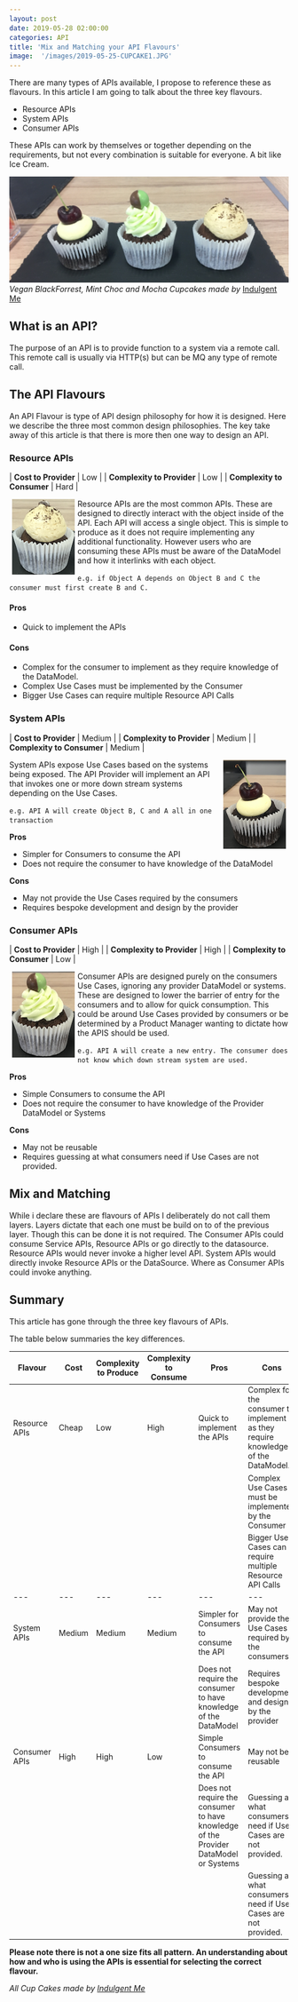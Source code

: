 ```yaml
---
layout: post
date: 2019-05-28 02:00:00
categories: API
title: 'Mix and Matching your API Flavours'
image:  '/images/2019-05-25-CUPCAKE1.JPG'
---
```


There are many types of APIs available, I propose to reference these as flavours. In this article I am going to talk about the three key flavours.  

* Resource APIs
* System APIs
* Consumer APIs

These APIs can work by themselves or together depending on the requirements, but not every combination is suitable for everyone. A bit like Ice Cream.

![](/images/2019-05-25-CUPCAKE1.JPG)
*Vegan BlackForrest, Mint Choc and Mocha Cupcakes made by* [Indulgent Me](https://indulgentme.co.uk/)

## What is an API?

The purpose of an API is to provide function to a system via a remote call. This remote call is usually via HTTP(s) but can be MQ any type of remote call.

## The API Flavours

An API Flavour is type of API design philosophy for how it is designed. Here we describe the three most common design philosophies. The key take away of this article is that there is more then one way to design an API.


### Resource APIs

| **Cost to Provider** | Low |
| **Complexity to Provider** | Low |
| **Complexity to Consumer** | Hard |

<span style="float:left; margin-right:5px; margin-left:5px"> <img src="/images/2019-05-25-cupcake1.png" /></span>

Resource APIs are the most common APIs. These are designed to directly interact with the object inside of the API. Each API will access a single object. This is simple to produce as it does not require implementing any additional functionality. However users who are consuming these APIs must be aware of the DataModel and how it interlinks with each object.

`e.g. if Object A depends on Object B and C the consumer must first create B and C.`

#### Pros
* Quick to implement the APIs

#### Cons
* Complex for the consumer to implement as they require knowledge of the DataModel.
* Complex Use Cases must be implemented by the Consumer
* Bigger Use Cases can require multiple Resource API Calls


### System APIs

| **Cost to Provider** | Medium |
| **Complexity to Provider** | Medium |
| **Complexity to Consumer** | Medium |

<span style="float:right; margin-right:5px; margin-left:5px"> <img src="/images/2019-05-25-cupcake2.png" /></span>

System APIs expose Use Cases based on the systems being exposed. The API Provider will implement an API that invokes one or more down stream systems depending on the Use Cases.

`e.g. API A will create Object B, C and A all in one transaction`

**Pros**
* Simpler for Consumers to consume the API
* Does not require the  consumer to have knowledge of the DataModel

**Cons**
* May not provide the Use Cases required by the consumers
* Requires bespoke development and design by the provider

### Consumer APIs

| **Cost to Provider** | High |
| **Complexity to Provider** | High |
| **Complexity to Consumer** | Low |

<span style="float:left; margin-right:5px; margin-left:5px"> <img src="/images/2019-05-25-cupcake3.png" /></span>

Consumer APIs are designed purely on the consumers Use Cases, ignoring any provider DataModel or systems. These are designed to lower the barrier of entry for the consumers and to allow for quick consumption. This could be around Use Cases provided by consumers or be determined by a Product Manager wanting to dictate how the APIS should be used.

`e.g. API A will create a new entry. The consumer does not know which down stream system are used.`

**Pros**
* Simple Consumers to consume the API
* Does not require the  consumer to have knowledge of the Provider DataModel or Systems

**Cons**
* May not be reusable
* Requires guessing at what consumers need if Use Cases are not provided.


## Mix and Matching

While i declare these are flavours of APIs I deliberately do not call them layers. Layers dictate that each one must be build on to of the previous layer. Though this can be done it is not required. The Consumer APIs could consume Service APIs, Resource APIs or go directly to the datasource.  Resource APIs would never invoke a higher level API. System APIs would directly invoke Resource APIs or the DataSource. Where as Consumer APIs could invoke anything.

## Summary

This article has gone through the three key flavours of APIs.

The table below summaries the key differences.


| Flavour  | Cost | Complexity to Produce | Complexity to Consume | Pros | Cons |
|---|---|---|---|---|---|
| Resource APIs | Cheap | Low | High | Quick to implement the APIs |  Complex for the consumer to implement as they require knowledge of the DataModel. |
 | | | | | | Complex Use Cases must be implemented by the Consumer |
 | | | | | | Bigger Use Cases can require multiple Resource API Calls |
|---|---|---|---|---|---|
| System APIs | Medium | Medium | Medium | Simpler for Consumers to consume the API | May not provide the Use Cases required by the consumers |
| | | | | Does not require the  consumer to have knowledge of the DataModel | Requires bespoke development and design by the provider |
| Consumer APIs | High | High | Low | Simple Consumers to consume the API | May not be reusable |
| | | | | Does not require the  consumer to have knowledge of the Provider DataModel or Systems | Guessing at what consumers need if Use Cases are not provided. |
| | | | | |  Guessing at what consumers need if Use Cases are not provided. |



**Please note there is not a one size fits all pattern. An understanding about how and who is using the APIs is essential for selecting the correct flavour.**

*All Cup Cakes made by [Indulgent Me](https://indulgentme.co.uk/)*
